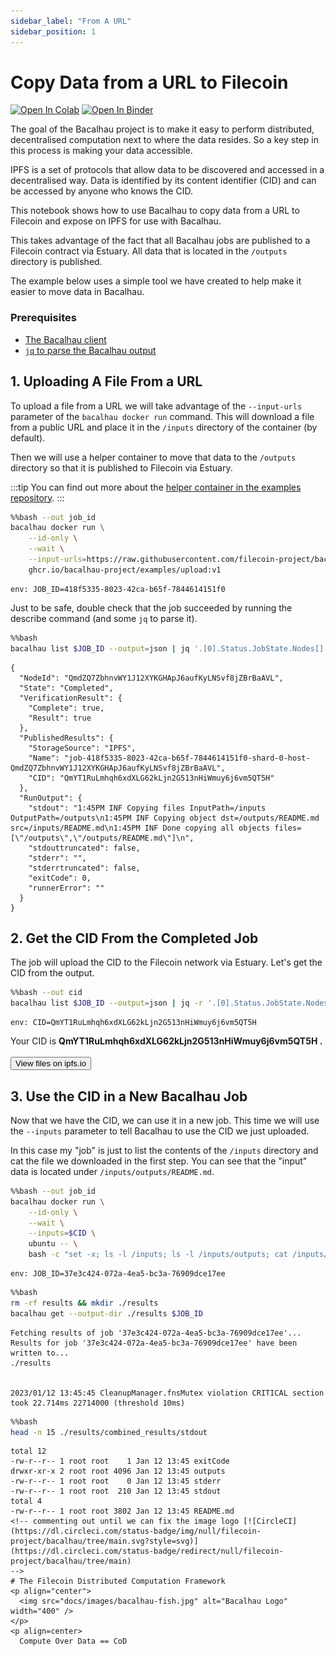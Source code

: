 ```yaml
---
sidebar_label: "From A URL"
sidebar_position: 1
---
```

# Copy Data from a URL to Filecoin

[![Open In Colab](https://colab.research.google.com/assets/colab-badge.svg)](https://colab.research.google.com/github/bacalhau-project/examples/blob/main/data-ingestion/from-url/index.ipynb)
[![Open In Binder](https://mybinder.org/badge.svg)](https://mybinder.org/v2/gh/bacalhau-project/examples/HEAD?labpath=data-ingestion/from-url/index.ipynb)


The goal of the Bacalhau project is to make it easy to perform distributed, decentralised computation next to where the data resides. So a key step in this process is making your data accessible.

IPFS is a set of protocols that allow data to be discovered and accessed in a decentralised way. Data is identified by its content identifier (CID) and can be accessed by anyone who knows the CID.

This notebook shows how to use Bacalhau to copy data from a URL to Filecoin and expose on IPFS for use with Bacalhau.

This takes advantage of the fact that all Bacalhau jobs are published to a Filecoin contract via Estuary. All data that is located in the `/outputs` directory is published.

The example below uses a simple tool we have created to help make it easier to move data in Bacalhau.

### Prerequisites

* [The Bacalhau client](https://docs.bacalhau.org/getting-started/installation)
* [`jq` to parse the Bacalhau output](https://stedolan.github.io/jq/download/)

## 1. Uploading A File From a URL

To upload a file from a URL we will take advantage of the `--input-urls` parameter of the `bacalhau docker run` command. This will download a file from a public URL and place it in the `/inputs` directory of the container (by default).

Then we will use a helper container to move that data to the `/outputs` directory so that it is published to Filecoin via Estuary.

:::tip
You can find out more about the [helper container in the examples repository](https://github.com/bacalhau-project/examples/tree/main/tools/upload).
:::


```bash
%%bash --out job_id
bacalhau docker run \
    --id-only \
    --wait \
    --input-urls=https://raw.githubusercontent.com/filecoin-project/bacalhau/main/README.md \
    ghcr.io/bacalhau-project/examples/upload:v1
```

    env: JOB_ID=418f5335-8023-42ca-b65f-7844614151f0


Just to be safe, double check that the job succeeded by running the describe command (and some `jq` to parse it).


```bash
%%bash
bacalhau list $JOB_ID --output=json | jq '.[0].Status.JobState.Nodes[] | .Shards."0" | select(.RunOutput)'
```

    {
      "NodeId": "QmdZQ7ZbhnvWY1J12XYKGHApJ6aufKyLNSvf8jZBrBaAVL",
      "State": "Completed",
      "VerificationResult": {
        "Complete": true,
        "Result": true
      },
      "PublishedResults": {
        "StorageSource": "IPFS",
        "Name": "job-418f5335-8023-42ca-b65f-7844614151f0-shard-0-host-QmdZQ7ZbhnvWY1J12XYKGHApJ6aufKyLNSvf8jZBrBaAVL",
        "CID": "QmYT1RuLmhqh6xdXLG62kLjn2G513nHiWmuy6j6vm5QT5H"
      },
      "RunOutput": {
        "stdout": "1:45PM INF Copying files InputPath=/inputs OutputPath=/outputs\n1:45PM INF Copying object dst=/outputs/README.md src=/inputs/README.md\n1:45PM INF Done copying all objects files=[\"/outputs\",\"/outputs/README.md\"]\n",
        "stdouttruncated": false,
        "stderr": "",
        "stderrtruncated": false,
        "exitCode": 0,
        "runnerError": ""
      }
    }


## 2. Get the CID From the Completed Job

The job will upload the CID to the Filecoin network via Estuary. Let's get the CID from the output.


```bash
%%bash --out cid
bacalhau list $JOB_ID --output=json | jq -r '.[0].Status.JobState.Nodes[] | .Shards."0".PublishedResults | select(.CID) | .CID'
```

    env: CID=QmYT1RuLmhqh6xdXLG62kLjn2G513nHiWmuy6j6vm5QT5H



Your CID is <b>QmYT1RuLmhqh6xdXLG62kLjn2G513nHiWmuy6j6vm5QT5H
.</b><br/><br/><a href="https://ipfs.io/ipfs/QmYT1RuLmhqh6xdXLG62kLjn2G513nHiWmuy6j6vm5QT5H
"><button>View files on ipfs.io</button></a>


## 3. Use the CID in a New Bacalhau Job

Now that we have the CID, we can use it in a new job. This time we will use the `--inputs` parameter to tell Bacalhau to use the CID we just uploaded.

In this case my "job" is just to list the contents of the `/inputs` directory and cat the file we downloaded in the first step. You can see that the "input" data is located under `/inputs/outputs/README.md`.


```bash
%%bash --out job_id
bacalhau docker run \
    --id-only \
    --wait \
    --inputs=$CID \
    ubuntu -- \
    bash -c "set -x; ls -l /inputs; ls -l /inputs/outputs; cat /inputs/outputs/README.md"
```

    env: JOB_ID=37e3c424-072a-4ea5-bc3a-76909dce17ee



```bash
%%bash
rm -rf results && mkdir ./results
bacalhau get --output-dir ./results $JOB_ID 
```

    Fetching results of job '37e3c424-072a-4ea5-bc3a-76909dce17ee'...
    Results for job '37e3c424-072a-4ea5-bc3a-76909dce17ee' have been written to...
    ./results


    2023/01/12 13:45:45 CleanupManager.fnsMutex violation CRITICAL section took 22.714ms 22714000 (threshold 10ms)



```bash
%%bash
head -n 15 ./results/combined_results/stdout
```

    total 12
    -rw-r--r-- 1 root root    1 Jan 12 13:45 exitCode
    drwxr-xr-x 2 root root 4096 Jan 12 13:45 outputs
    -rw-r--r-- 1 root root    0 Jan 12 13:45 stderr
    -rw-r--r-- 1 root root  210 Jan 12 13:45 stdout
    total 4
    -rw-r--r-- 1 root root 3802 Jan 12 13:45 README.md
    <!-- commenting out until we can fix the image logo [![CircleCI](https://dl.circleci.com/status-badge/img/null/filecoin-project/bacalhau/tree/main.svg?style=svg)](https://dl.circleci.com/status-badge/redirect/null/filecoin-project/bacalhau/tree/main)
    -->
    # The Filecoin Distributed Computation Framework  
    <p align="center">
      <img src="docs/images/bacalhau-fish.jpg" alt="Bacalhau Logo" width="400" />
    </p>
    <p align=center>
      Compute Over Data == CoD

